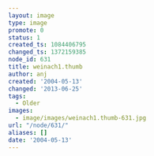 ```yaml
---
layout: image
type: image
promote: 0
status: 1
created_ts: 1084406795
changed_ts: 1372159385
node_id: 631
title: weinach1.thumb
author: anj
created: '2004-05-13'
changed: '2013-06-25'
tags:
  - Older
images:
  - image/images/weinach1.thumb-631.jpg
url: "/node/631/"
aliases: []
date: '2004-05-13'
---
```


